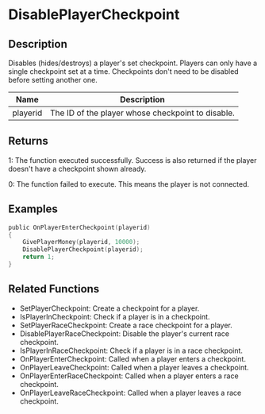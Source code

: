 # DisablePlayerCheckpoint

## Description

Disables (hides/destroys) a player's set checkpoint. Players can only have a single checkpoint set at a time. Checkpoints don't need to be disabled before setting another one.

| Name     | Description                                       |
| -------- | ------------------------------------------------- |
| playerid | The ID of the player whose checkpoint to disable. |

## Returns

1: The function executed successfully. Success is also returned if the player doesn't have a checkpoint shown already.

0: The function failed to execute. This means the player is not connected.

## Examples

```c
public OnPlayerEnterCheckpoint(playerid)
{
    GivePlayerMoney(playerid, 10000);
    DisablePlayerCheckpoint(playerid);
    return 1;
}
```

## Related Functions

- SetPlayerCheckpoint: Create a checkpoint for a player.
- IsPlayerInCheckpoint: Check if a player is in a checkpoint.
- SetPlayerRaceCheckpoint: Create a race checkpoint for a player.
- DisablePlayerRaceCheckpoint: Disable the player's current race checkpoint.
- IsPlayerInRaceCheckpoint: Check if a player is in a race checkpoint.
- OnPlayerEnterCheckpoint: Called when a player enters a checkpoint.
- OnPlayerLeaveCheckpoint: Called when a player leaves a checkpoint.
- OnPlayerEnterRaceCheckpoint: Called when a player enters a race checkpoint.
- OnPlayerLeaveRaceCheckpoint: Called when a player leaves a race checkpoint.
